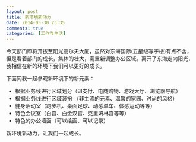```yaml
---
layout: post
title: 新环境新动力
date: 2014-05-30 23:35
comments: true
categories: [工作与生活]
---
```


今天部门即将开拔至阳光高尔夫大厦，虽然对东海国际(五星级写字楼)有点不舍，但是看着部门的成长，集体的壮大，需重新调整办公区域。离开了东海走向阳光， 我相信在新的环境下我们可以更好的成长。

下面同我一起参观新环境下的新元素：

- 根据业务线进行区域划分（BI支付、电商购物、游戏大厅、浏览器导航）
- 根据业务线进行区域装扮 （非主流的元素、温馨的家园、时尚的风格）
- 健身活动室（跑步机、桌面足球、动感单车、体感运动等等）
- 特色会议室（白宫、白金汉宫、克里姆林宫等等）
- 特色的办公墙面（可以绘画、可以记录）

新环境新动力，让我们一起成长。